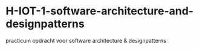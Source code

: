 # H-IOT-1-software-architecture-and-designpatterns
 practicum opdracht voor software architecture & designpatterns
